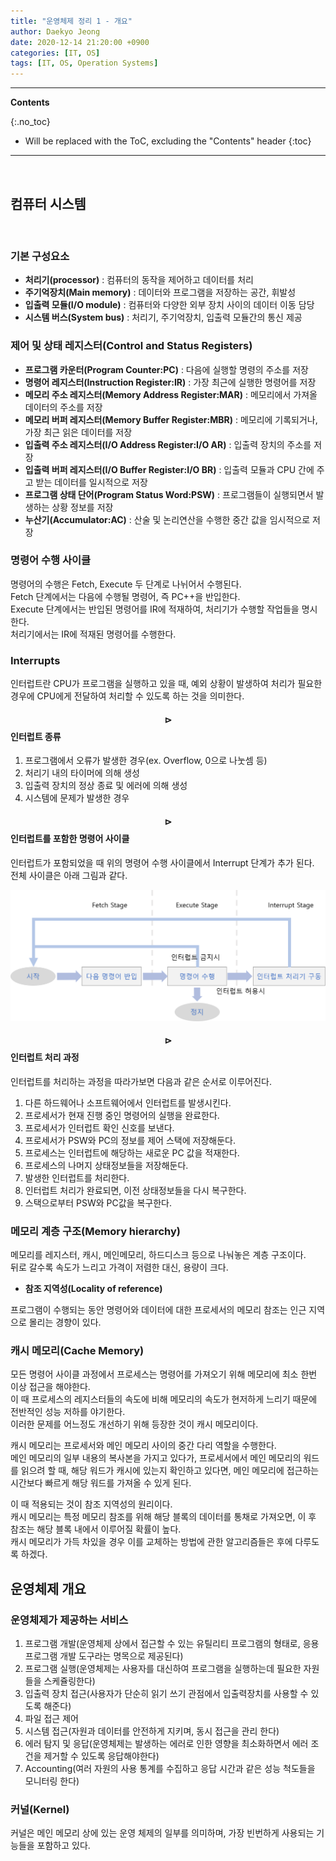 ```yaml
---
title: "운영체제 정리 1 - 개요"
author: Daekyo Jeong
date: 2020-12-14 21:20:00 +0900
categories: [IT, OS]
tags: [IT, OS, Operation Systems]
---
```


---
**Contents**

{:.no_toc}

* Will be replaced with the ToC, excluding the "Contents" header
{:toc}
---

<br/>

## **컴퓨터 시스템**     

<br/>


### **기본 구성요소**   

- **처리기(processor)** : 컴퓨터의 동작을 제어하고 데이터를 처리  
- **주기억장치(Main memory)** : 데이터와 프로그램을 저장하는 공간, 휘발성  
- **입출력 모듈(I/O module)** : 컴퓨터와 다양한 외부 장치 사이의 데이터 이동 담당  
- **시스템 버스(System bus)** : 처리기, 주기억장치, 입출력 모듈간의 통신 제공  

### **제어 및 상태 레지스터(Control and Status Registers)**  

- **프로그램 카운터(Program Counter:PC)** : 다음에 실행할 명령의 주소를 저장  
- **명령어 레지스터(Instruction Register:IR)** : 가장 최근에 실행한 명령어를 저장  
- **메모리 주소 레지스터(Memory Address Register:MAR)** : 메모리에서 가져올 데이터의 주소를 저장  
- **메모리 버퍼 레지스터(Memory Buffer Register:MBR)** : 메모리에 기록되거나, 가장 최근 읽은 데이터를 저장  
- **입출력 주소 레지스터(I/O Address Register:I/O AR)** : 입출력 장치의 주소를 저장  
- **입출력 버퍼 레지스터(I/O Buffer Register:I/O BR)** : 입출력 모듈과 CPU 간에 주고 받는 데이터를 일시적으로 저장  
- **프로그램 상태 단어(Program Status Word:PSW)** : 프로그램들이 실행되면서 발생하는 상황 정보를 저장  
- **누산기(Accumulator:AC)** : 산술 및 논리연산을 수행한 중간 값을 임시적으로 저장  

### **명령어 수행 사이클**  

명령어의 수행은 Fetch, Execute 두 단계로 나뉘어서 수행된다.  
Fetch 단계에서는 다음에 수행될 명령어, 즉 PC++을 반입한다.  
Execute 단계에서는 반입된 명령어를 IR에 적재하여, 처리기가 수행할 작업들을 명시한다.  
처리기에서는 IR에 적재된 명령어를 수행한다.  

### **Interrupts**  

인터럽트란 CPU가 프로그램을 실행하고 있을 때, 예외 상황이 발생하여 처리가 필요한 경우에 CPU에게 전달하여 처리할 수 있도록 하는 것을 의미한다.  


#### **$$\rhd$$ 인터럽트 종류**  

1. 프로그램에서 오류가 발생한 경우(ex. Overflow, 0으로 나눗셈 등)  
2. 처리기 내의 타이머에 의해 생성  
3. 입출력 장치의 정상 종료 및 에러에 의해 생성  
4. 시스템에 문제가 발생한 경우  

#### **$$\rhd$$ 인터럽트를 포함한 명령어 사이클**  

인터럽트가 포함되었을 때 위의 명령어 수행 사이클에서 Interrupt 단계가 추가 된다.  
전체 사이클은 아래 그림과 같다.  

![Terms](/assets/img/sample/OS1_1.PNG)  

#### **$$\rhd$$ 인터럽트 처리 과정**  

인터럽트를 처리하는 과정을 따라가보면 다음과 같은 순서로 이루어진다.  

1. 다른 하드웨어나 소프트웨어에서 인터럽트를 발생시킨다.  
2. 프로세서가 현재 진행 중인 명령어의 실행을 완료한다.  
3. 프로세서가 인터럽트 확인 신호를 보낸다.  
4. 프로세서가 PSW와 PC의 정보를 제어 스택에 저장해둔다.  
5. 프로세스는 인터럽트에 해당하는 새로운 PC 값을 적재한다.  
6. 프로세스의 나머지 상태정보들을 저장해둔다.  
7. 발생한 인터럽트를 처리한다.  
8. 인터럽트 처리가 완료되면, 이전 상태정보들을 다시 복구한다.  
9. 스택으로부터 PSW와 PC값을 복구한다.  

### **메모리 계층 구조(Memory hierarchy)**  

메모리를 레지스터, 캐시, 메인메모리, 하드디스크 등으로 나눠놓은 계층 구조이다.  
뒤로 갈수록 속도가 느리고 가격이 저렴한 대신, 용량이 크다.  

- **참조 지역성(Locality of reference)**  

프로그램이 수행되는 동안 명령어와 데이터에 대한 프로세서의 메모리 참조는 인근 지역으로 몰리는 경향이 있다.  

### **캐시 메모리(Cache Memory)**  

모든 명령어 사이클 과정에서 프로세스는 명령어를 가져오기 위해 메모리에 최소 한번 이상 접근을 해야한다.  
이 때 프로세스의 레지스터들의 속도에 비해 메모리의 속도가 현저하게 느리기 때문에 전반적인 성능 저하를 야기한다.  
이러한 문제를 어느정도 개선하기 위해 등장한 것이 캐시 메모리이다.  

캐시 메모리는 프로세서와 메인 메모리 사이의 중간 다리 역할을 수행한다.  
메인 메모리의 일부 내용의 복사본을 가지고 있다가, 프로세서에서 메인 메모리의 워드를 읽으려 할 때, 해당 워드가 캐시에 있는지 확인하고 있다면, 메인 메모리에 접근하는 시간보다 빠르게 해당 워드를 가져올 수 있게 된다.  

이 때 적용되는 것이 참조 지역성의 원리이다.  
캐시 메모리는 특정 메모리 참조를 위해 해당 블록의 데이터를 통채로 가져오면, 이 후 참조는 해당 블록 내에서 이루어질 확률이 높다.  
캐시 메모리가 가득 차있을 경우 이를 교체하는 방법에 관한 알고리즘들은 후에 다루도록 하겠다.  

## **운영체제 개요**     

### **운영체제가 제공하는 서비스**  

1. 프로그램 개발(운영체제 상에서 접근할 수 있는 유틸리티 프로그램의 형태로, 응용 프로그램 개발 도구라는 명목으로 제공된다)  
2. 프로그램 실행(운영체제는 사용자를 대신하여 프로그램을 실행하는데 필요한 자원들을 스케쥴링한다)  
3. 입출력 장치 접근(사용자가 단순히 읽기 쓰기 관점에서 입출력장치를 사용할 수 있도록 해준다)  
4. 파일 접근 제어  
5. 시스템 접근(자원과 데이터를 안전하게 지키며, 동시 접근을 관리 한다)  
6. 에러 탐지 및 응답(운영체제는 발생하는 에러로 인한 영향을 최소화하면서 에러 조건을 제거할 수 있도록 응답해야한다)  
7. Accounting(여러 자원의 사용 통계를 수집하고 응답 시간과 같은 성능 척도들을 모니터링 한다)  

### **커널(Kernel)**  

커널은 메인 메모리 상에 있는 운영 체제의 일부를 의미하며, 가장 빈번하게 사용되는 기능들을 포함하고 있다.  
